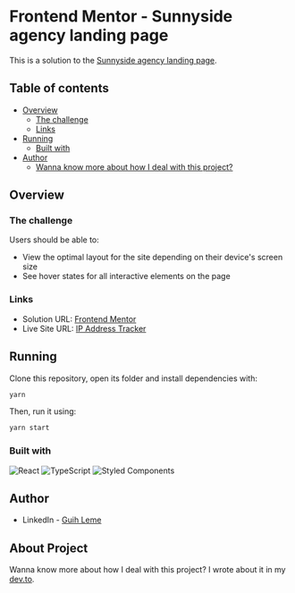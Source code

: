# Frontend Mentor - Sunnyside agency landing page

This is a solution to the [Sunnyside agency landing page](https://www.frontendmentor.io/challenges/sunnyside-agency-landing-page-7yVs3B6ef). 

## Table of contents

- [Overview](#overview)
  - [The challenge](#the-challenge)
  - [Links](#links)
- [Running](#running)
  - [Built with](#built-with)
- [Author](#author)
  - [Wanna know more about how I deal with this project?](#about-project)

## Overview

### The challenge

Users should be able to:

- View the optimal layout for the site depending on their device's screen size
- See hover states for all interactive elements on the page

### Links

- Solution URL: [Frontend Mentor](https://www.frontendmentor.io/solutions/react-js-styledcomponents-XU_6nPQII)
- Live Site URL: [IP Address Tracker](https://sunnyside-landing-page-pi.vercel.app/)

## Running

Clone this repository, open its folder and install dependencies with:

```sh
yarn
```

Then, run it using:

```sh
yarn start
```

### Built with

<img alt="React" src="https://img.shields.io/badge/react-%2320232a.svg?&style=for-the-badge&logo=react&logoColor=%2361DAFB"/>
<img alt="TypeScript" src="https://img.shields.io/badge/typescript-%23007ACC.svg?&style=for-the-badge&logo=typescript&logoColor=white"/>
<img alt="Styled Components" src="https://img.shields.io/badge/styled--components-DB7093?style=for-the-badge&logo=styled-components&logoColor=white"/>

## Author

- LinkedIn - [Guih Leme](https://www.linkedin.com/in/guihleme/)

## About Project

Wanna know more about how I deal with this project? I wrote about it in my [dev.to](https://dev.to/guihleme/frontendmentor-io-challenge-2-d3g).


